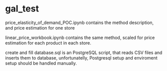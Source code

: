 # gal_test


price_elasticity_of_demand_POC.ipynb contains the method description, and price estimation for one store

linear_price_workbook.ipynb contains the same method, scaled for price estimation for each product in each store.

create and fill database.sql is an PostgreSQL script, that reads CSV files and inserts them to database, unfortunatelly, Postgresql setup and enviroment setup should be handled manually.
